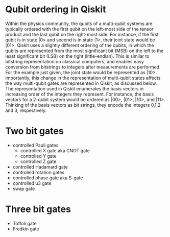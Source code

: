 # Qubit ordering in Qiskit
Within the physics community, the qubits of a multi-qubit systems are typically ordered with the first qubit on the
left-most side of the tensor product and the last qubit on the right-most side. For instance, if the first qubit is
in state |0> and second is in state |1>, their joint state would be |01>. Qiskit uses a slightly different ordering of
the qubits, in which the qubits are represented from the most significant bit (MSB) on the left to the least
significant bit (LSB) on the right (little-endian). This is similar to bitstring representation on classical
computers, and enables easy conversion from bitstrings to integers after measurements are performed.
For the example just given, the joint state would be represented as |10>.
Importantly, this change in the representation of multi-qubit states affects the way multi-qubit gates are
represented in Qiskit, as discussed below. The representation used in Qiskit enumerates the basis vectors in
increasing order of the integers they represent. For instance, the basis vectors for a 2-qubit system would be
ordered as |00>, |01>, |10>, and |11>. Thinking of the basis vectors as bit strings,
they encode the integers 0,1,2 and 3, respectively.

# Two bit gates
- controlled Pauli gates
  - controlled X gate aka CNOT gate
  - controlled Y gate
  - controlled Z gate
- controlled Hadamard gate
- controleld rotation gates
- controlled phase gate aka S-gate
- controlled u3 gate
- swap gate

# Three bit gates
- Toffoli gate
- Fredkin gate